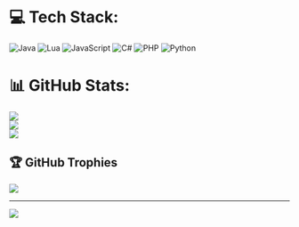 
# 💻 Tech Stack:
![Java](https://img.shields.io/badge/java-%23ED8B00.svg?style=for-the-badge&logo=java&logoColor=white) ![Lua](https://img.shields.io/badge/lua-%232C2D72.svg?style=for-the-badge&logo=lua&logoColor=white) ![JavaScript](https://img.shields.io/badge/javascript-%23323330.svg?style=for-the-badge&logo=javascript&logoColor=%23F7DF1E) ![C#](https://img.shields.io/badge/c%23-%23239120.svg?style=for-the-badge&logo=c-sharp&logoColor=white) ![PHP](https://img.shields.io/badge/php-%23777BB4.svg?style=for-the-badge&logo=php&logoColor=white) ![Python](https://img.shields.io/badge/python-3670A0?style=for-the-badge&logo=python&logoColor=ffdd54)
# 📊 GitHub Stats:
![](https://github-readme-stats.vercel.app/api?username=on3pixel&theme=dark&hide_border=false&include_all_commits=true&count_private=true)<br/>
![](https://github-readme-streak-stats.herokuapp.com/?user=on3pixel&theme=dark&hide_border=false)<br/>
![](https://github-readme-stats.vercel.app/api/top-langs/?username=on3pixel&theme=dark&hide_border=false&include_all_commits=true&count_private=true&layout=compact)

## 🏆 GitHub Trophies
![](https://github-profile-trophy.vercel.app/?username=on3pixel&theme=radical&no-frame=false&no-bg=false&margin-w=4)

---
[![](https://visitcount.itsvg.in/api?id=on3pixel&icon=0&color=0)](https://visitcount.itsvg.in)

<!-- Proudly created with GPRM ( https://gprm.itsvg.in ) -->
